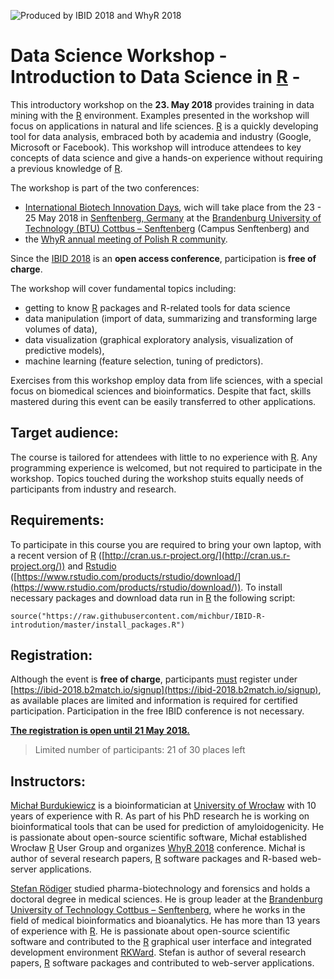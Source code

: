 ![Produced by IBID 2018 and WhyR 2018](https://raw.githubusercontent.com/michbur/IBID-R-introdution/master/logo_IBID_kolko.png)

# Data Science Workshop  -  Introduction to Data Science in [R](http://cran.us.r-project.org/) - 

This introductory workshop on the **23. May 2018** provides training in data mining with the [R](http://cran.us.r-project.org/) environment. Examples presented in the workshop will focus on applications in natural and life sciences. [R](http://cran.us.r-project.org/) is a quickly developing tool for data analysis, embraced both by academia and industry (Google, Microsoft or Facebook). This workshop will introduce attendees to key concepts of data science and give a hands-on experience without requiring a previous knowledge of [R](http://cran.us.r-project.org/).


The workshop is part of the two conferences:

  * [International Biotech Innovation Days](https://ibid-2018.b2match.io/), wich will take place from the 23 - 25 May 2018 in [Senftenberg, Germany](https://en.wikipedia.org/wiki/Senftenberg) at the [Brandenburg University of Technology (BTU) Cottbus – Senftenberg](https://www.b-tu.de/en/) (Campus Senftenberg) and
  * the [WhyR annual meeting of Polish R community](http://whyr2018.pl/). 

Since the [IBID 2018](https://ibid-2018.b2match.io/) is an **open access conference**, participation is **free of charge<u></u>**.

The workshop will cover fundamental topics including:

- getting to know [R](http://cran.us.r-project.org/) packages and R-related tools for data science
- data manipulation (import of data, summarizing and transforming large volumes of data),
- data visualization (graphical exploratory analysis, visualization of predictive models),
- machine learning (feature selection, tuning of predictors).

Exercises from this workshop employ data from life sciences, with a special focus on biomedical sciences and bioinformatics. Despite that fact, skills mastered during this event can be easily transferred to other applications. 


## Target audience:

The course is tailored for attendees with little to no experience with [R](http://cran.us.r-project.org/). Any programming experience is welcomed, but not required to participate in the workshop. Topics touched during the workshop stuits equally needs of participants from industry and research.

## Requirements:

To participate in this course you are required to bring your own laptop, with a recent version of [R](http://cran.us.r-project.org/) ([http://cran.us.r-project.org/](http://cran.us.r-project.org/)) and [Rstudio](https://www.rstudio.com/products/rstudio/download/) ([https://www.rstudio.com/products/rstudio/download/](https://www.rstudio.com/products/rstudio/download/)). To install necessary packages and download data run in [R](http://cran.us.r-project.org/) the following script:

```
source("https://raw.githubusercontent.com/michbur/IBID-R-introdution/master/install_packages.R")
```

## Registration:

Although the event is **free of charge**, participants <u>must</u> register under [https://ibid-2018.b2match.io/signup](https://ibid-2018.b2match.io/signup), as available places are limited and information is required for certified participation. Participation in the free IBID conference is not necessary. 

[**The registration is open until 21 May 2018.**](https://ibid-2018.b2match.io/signup)


> Limited number of participants: 21 of 30 places left 

## Instructors:

[Michał Burdukiewicz](https://www.researchgate.net/profile/Michal_Burdukiewicz) is a bioinformatician at [University of Wrocław](https://international.uni.wroc.pl/en/s3.php) with 10 years of experience with R. As part of his PhD research he is working on bioinformatical tools that can be used for prediction of amyloidogenicity. He is passionate about open-source scientific software, Michał established Wrocław [R](http://cran.us.r-project.org/) User Group and organizes [WhyR 2018](http://whyr2018.pl/) conference. Michał is author of several research papers, [R](http://cran.us.r-project.org/) software packages and R-based web-server applications.

[Stefan Rödiger](https://www.researchgate.net/profile/Stefan_Roediger) studied pharma-biotechnology and forensics and holds a doctoral degree in medical sciences. He is group leader at the [Brandenburg University of Technology Cottbus – Senftenberg](https://www.b-tu.de/en/), where he works in the field of medical bioinformatics and bioanalytics. He has more than 13 years of experience with [R](http://cran.us.r-project.org/). He is passionate about open-source scientific software and contributed to the [R](http://cran.us.r-project.org/) graphical user interface and integrated development environment [RKWard](https://rkward.kde.org/). Stefan is author of several research papers, [R](http://cran.us.r-project.org/) software packages and contributed to web-server applications.
